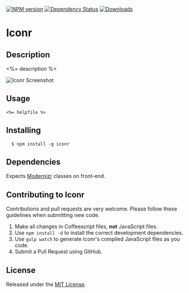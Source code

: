[![NPM version](http://img.shields.io/npm/v/iconr.svg?style=flat)](https://www.npmjs.org/package/iconr)
[![Dependency Status](http://img.shields.io/david/okize/iconr.svg?style=flat)](https://david-dm.org/okize/iconr)
[![Downloads](http://img.shields.io/npm/dm/iconr.svg?style=flat)](https://www.npmjs.org/package/iconr)

# Iconr

## Description
<%= description %>

![Iconr Screenshot](https://raw.github.com/okize/iconr/gh-pages/iconr-screenshot.gif)

## Usage

```
<%= helpfile %>
```

## Installing

```
  $ npm install -g iconr
```

## Dependencies

Expects [Modernizr](http://modernizr.com/) classes on front-end.

## Contributing to Iconr

Contributions and pull requests are very welcome. Please follow these guidelines when submitting new code.

1. Make all changes in Coffeescript files, **not** JavaScript files.
2. Use `npm install -d` to install the correct development dependencies.
3. Use `gulp watch` to generate Iconr's compiled JavaScript files as you code.
4. Submit a Pull Request using GitHub.

## License

Released under the [MIT License](http://www.opensource.org/licenses/mit-license.php).
